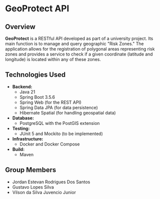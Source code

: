 # GeoProtect API

## Overview

**GeoProtect** is a RESTful API developed as part of a university project. Its main function is to manage and query geographic "Risk Zones." The application allows for the registration of polygonal areas representing risk zones and provides a service to check if a given coordinate (latitude and longitude) is located within any of these zones.

## Technologies Used

- **Backend:**
  - Java 21
  - Spring Boot 3.5.6
  - Spring Web (for the REST API)
  - Spring Data JPA (for data persistence)
  - Hibernate Spatial (for handling geospatial data)
- **Database:**
  - PostgreSQL with the PostGIS extension
- **Testing:**
  - JUnit 5 and Mockito (to be implemented)
- **Infrastructure:**
  - Docker and Docker Compose
- **Build:**
  - Maven

## Group Members

* Jordan Estevan Rodrigues Dos Santos 
* Gustavo Lopes Silva 
* Vilson da Silva Juvencio Junior

